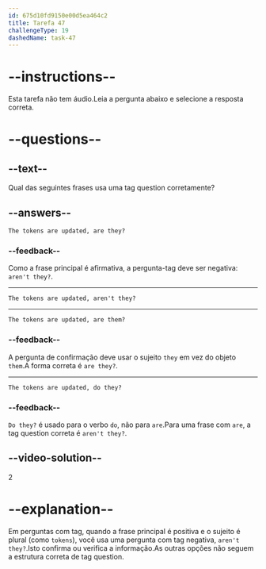 ```yaml
---
id: 675d10fd9150e00d5ea464c2
title: Tarefa 47
challengeType: 19
dashedName: task-47
---
```


# --instructions--

Esta tarefa não tem áudio.Leia a pergunta abaixo e selecione a resposta correta.

# --questions--

## --text--

Qual das seguintes frases usa uma tag question corretamente?

## --answers--

`The tokens are updated, are they?`

### --feedback--

Como a frase principal é afirmativa, a pergunta-tag deve ser negativa: `aren't they?`.

---

`The tokens are updated, aren't they?`

---

`The tokens are updated, are them?`

### --feedback--

A pergunta de confirmação deve usar o sujeito `they` em vez do objeto `them`.A forma correta é `are they?`.

---

`The tokens are updated, do they?`

### --feedback--

`Do they?` é usado para o verbo `do`, não para `are`.Para uma frase com `are`, a tag question correta é `aren't they?`.

## --video-solution--

2

# --explanation--

Em perguntas com tag, quando a frase principal é positiva e o sujeito é plural (como `tokens`), você usa uma pergunta com tag negativa, `aren't they?`.Isto confirma ou verifica a informação.As outras opções não seguem a estrutura correta de tag question.
